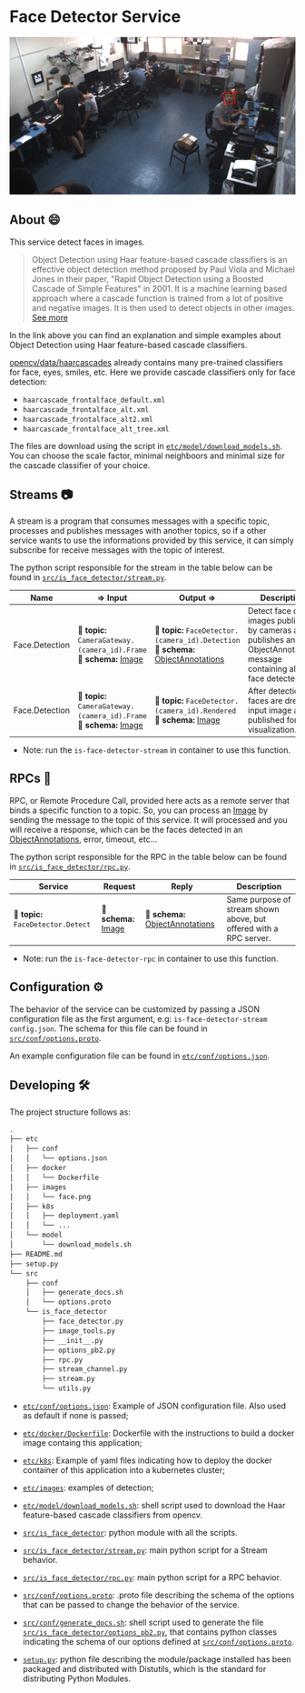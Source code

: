 
# Face Detector Service

![Example Image](etc/images/face.png)

## About :smile:

This service detect faces in images.

> Object Detection using Haar feature-based cascade classifiers is an effective object detection method proposed by Paul Viola and Michael Jones in their paper, "Rapid Object Detection using a Boosted Cascade of Simple Features" in 2001. It is a machine learning based approach where a cascade function is trained from a lot of positive and negative images. It is then used to detect objects in other images. [See more](https://docs.opencv.org/master/db/d28/tutorial_cascade_classifier.html)

In the link above you can find an explanation and simple examples about Object Detection using Haar feature-based cascade classifiers.

[opencv/data/haarcascades](https://github.com/opencv/opencv/tree/master/data/haarcascades) already contains many pre-trained classifiers for face, eyes, smiles, etc. Here we provide cascade classifiers only for face detection:

* `haarcascade_frontalface_default.xml`
* `haarcascade_frontalface_alt.xml`
* `haarcascade_frontalface_alt2.xml`
* `haarcascade_frontalface_alt_tree.xml`

The files are download using the script in [`etc/model/download_models.sh`](https://github.com/labviros/is-face-detector/blob/master/etc/model/download_models.sh). You can choose the scale factor, minimal neighboors and minimal size for the cascade classifier of your choice.

## Streams :camera:

A stream is a program that consumes messages with a specific topic, processes and publishes messages with another topics, so if a other service wants to use the informations provided  by this service, it can simply subscribe for receive messages with the topic of interest.

The python script responsible for the stream in the table below can be found in [`src/is_face_detector/stream.py`](https://github.com/labviros/is-face-detector/blob/master/src/is_face_detector/stream.py).

| Name | ⇒ Input | Output  ⇒ | Description
| --- |--- | --- | --- |
|Face.Detection |  :incoming_envelope: **topic:** `CameraGateway.(camera_id).Frame` <br> :gem: **schema:** [Image] | :incoming_envelope: **topic:**  `FaceDetector.(camera_id).Detection` <br> :gem: **schema:**  [ObjectAnnotations] | Detect face on images published by cameras and publishes an ObjectAnnotations message containing all the face detected
|Face.Detection | :incoming_envelope: **topic:** `CameraGateway.(camera_id).Frame` <br> :gem: **schema:** [Image]| :incoming_envelope: **topic:** `FaceDetector.(camera_id).Rendered` <br> :gem: **schema:** [Image]| After detection, faces are drew on input image and published for visualization.


- Note: run the `is-face-detector-stream` in container to use this function.

## RPCs :camera_flash:

RPC, or Remote Procedure Call, provided here acts as a remote server that binds a specific function to a topic. So, you can process an [Image] by sending the message to the topic of this service. It will processed and you will receive a response, which can be the faces detected in an [ObjectAnnotations], error, timeout, etc...

The python script responsible for the RPC in the table below can be found in [`src/is_face_detector/rpc.py`](https://github.com/labviros/is-face-detector/blob/master/src/is_face_detector/rpc.py).

| Service | Request | Reply | Description |
| ------- | ------- | ------| ----------- |
| :incoming_envelope: **topic:** `FaceDetector.Detect`|  :gem: **schema:** [Image] | :gem: **schema:** [ObjectAnnotations] | Same purpose of stream shown above, but offered with a RPC server. |

- Note: run the `is-face-detector-rpc` in container to use this function.

## Configuration :gear:

The behavior of the service can be customized by passing a JSON configuration file as the first argument, e.g: `is-face-detector-stream config.json`. The schema for this file can be found in [`src/conf/options.proto`](https://github.com/labviros/is-face-detector/blob/master/src/conf/options.proto).

An example configuration file can be found in [`etc/conf/options.json`](https://github.com/labviros/is-face-detector/blob/master/etc/conf/options.json).

## Developing :hammer_and_wrench:

The project structure follows as:

```bash
.
├── etc
│   ├── conf
│   │   └── options.json
│   ├── docker
│   │   └── Dockerfile
│   ├── images
│   │   └── face.png
│   ├── k8s
│   │   ├── deployment.yaml
│   │   └── ...
│   └── model
│       └── download_models.sh
├── README.md
├── setup.py
└── src
    ├── conf
    │   ├── generate_docs.sh
    │   └── options.proto
    └── is_face_detector
        ├── face_detector.py
        ├── image_tools.py
        ├── __init__.py
        ├── options_pb2.py
        ├── rpc.py
        ├── stream_channel.py
        ├── stream.py
        └── utils.py
```

* [`etc/conf/options.json`](etc/conf/options.json): Example of JSON configuration file. Also used as default if none is passed;

* [`etc/docker/Dockerfile`](etc/docker/Dockerfile): Dockerfile with the instructions to build a docker image containg this application;

* [`etc/k8s`](etc/k8s): Example of yaml files indicating how to deploy the docker container of this application into a kubernetes cluster;

* [`etc/images`](etc/images): examples of detection;

* [`etc/model/download_models.sh`](etc/model/download_models.sh): shell script used to download the Haar feature-based cascade classifiers from opencv.

* [`src/is_face_detector`](src/is_face_detector): python module with all the scripts.

* [`src/is_face_detector/stream.py`](src/is_face_detector/stream.py): main python script for a Stream behavior.

* [`src/is_face_detector/rpc.py`](src/is_face_detector/rpc.py): main python script for a RPC behavior.

* [`src/conf/options.proto`](src/conf/options.proto): .proto file describing the schema of the options that can be passed to change the behavior of the service.

* [`src/conf/generate_docs.sh`](src/conf/generate_docs.sh): shell script used to generate the file [`src/is_face_detector/options_pb2.py`](src/is_face_detector/options_pb2.py), that contains python classes indicating the schema of our options defined at [`src/conf/options.proto`](src/conf/options.proto).

* [`setup.py`](setup.py): python file describing the module/package installed has been packaged and distributed with Distutils, which is the standard for distributing Python Modules.


<!-- Links -->

[Image]: https://github.com/labviros/is-msgs/tree/master/docs/README.md#is.vision.Image
[ObjectAnnotations]: https://github.com/labviros/is-msgs/tree/master/docs/README.md#is.vision.ObjectAnnotations
[OpenCV]: https://docs.opencv.org/3.4.1/d7/d8b/tutorial_py_face_detection.html
